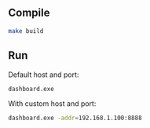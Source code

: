 ## Compile

```bash
make build
```

## Run

Default host and port:
```bash
dashboard.exe
```

With custom host and port:
```bash
dashboard.exe -addr=192.168.1.100:8888
```
